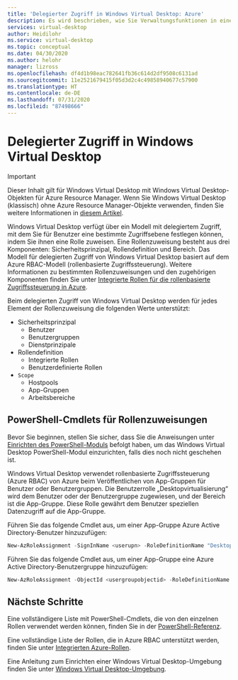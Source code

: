 ```yaml
---
title: 'Delegierter Zugriff in Windows Virtual Desktop: Azure'
description: Es wird beschrieben, wie Sie Verwaltungsfunktionen in einer Windows Virtual Desktop-Bereitstellung delegieren, und es werden Beispiele gezeigt.
services: virtual-desktop
author: Heidilohr
ms.service: virtual-desktop
ms.topic: conceptual
ms.date: 04/30/2020
ms.author: helohr
manager: lizross
ms.openlocfilehash: df4d1b98eac782641fb36c614d2df9508c6131ad
ms.sourcegitcommit: 11e2521679415f05d3d2c4c49858940677c57900
ms.translationtype: HT
ms.contentlocale: de-DE
ms.lasthandoff: 07/31/2020
ms.locfileid: "87498666"
---
```

# <a name="delegated-access-in-windows-virtual-desktop"></a>Delegierter Zugriff in Windows Virtual Desktop

>[!IMPORTANT]
>Dieser Inhalt gilt für Windows Virtual Desktop mit Windows Virtual Desktop-Objekten für Azure Resource Manager. Wenn Sie Windows Virtual Desktop (klassisch) ohne Azure Resource Manager-Objekte verwenden, finden Sie weitere Informationen in [diesem Artikel](./virtual-desktop-fall-2019/delegated-access-virtual-desktop-2019.md).

Windows Virtual Desktop verfügt über ein Modell mit delegiertem Zugriff, mit dem Sie für Benutzer eine bestimmte Zugriffsebene festlegen können, indem Sie ihnen eine Rolle zuweisen. Eine Rollenzuweisung besteht aus drei Komponenten: Sicherheitsprinzipal, Rollendefinition und Bereich. Das Modell für delegierten Zugriff von Windows Virtual Desktop basiert auf dem Azure RBAC-Modell (rollenbasierte Zugriffssteuerung). Weitere Informationen zu bestimmten Rollenzuweisungen und den zugehörigen Komponenten finden Sie unter [Integrierte Rollen für die rollenbasierte Zugriffssteuerung in Azure](../role-based-access-control/built-in-roles.md).

Beim delegierten Zugriff von Windows Virtual Desktop werden für jedes Element der Rollenzuweisung die folgenden Werte unterstützt:

* Sicherheitsprinzipal
    * Benutzer
    * Benutzergruppen
    * Dienstprinzipale
* Rollendefinition
    * Integrierte Rollen
    * Benutzerdefinierte Rollen
* `Scope`
    * Hostpools
    * App-Gruppen
    * Arbeitsbereiche

## <a name="powershell-cmdlets-for-role-assignments"></a>PowerShell-Cmdlets für Rollenzuweisungen

Bevor Sie beginnen, stellen Sie sicher, dass Sie die Anweisungen unter [Einrichten des PowerShell-Moduls](powershell-module.md) befolgt haben, um das Windows Virtual Desktop PowerShell-Modul einzurichten, falls dies noch nicht geschehen ist.

Windows Virtual Desktop verwendet rollenbasierte Zugriffssteuerung (Azure RBAC) von Azure beim Veröffentlichen von App-Gruppen für Benutzer oder Benutzergruppen. Die Benutzerrolle „Desktopvirtualisierung“ wird dem Benutzer oder der Benutzergruppe zugewiesen, und der Bereich ist die App-Gruppe. Diese Rolle gewährt dem Benutzer speziellen Datenzugriff auf die App-Gruppe.  

Führen Sie das folgende Cmdlet aus, um einer App-Gruppe Azure Active Directory-Benutzer hinzuzufügen:

```powershell
New-AzRoleAssignment -SignInName <userupn> -RoleDefinitionName "Desktop Virtualization User" -ResourceName <hostpoolname> -ResourceGroupName <resourcegroupname> -ResourceType 'Microsoft.DesktopVirtualization/applicationGroups'  
```

Führen Sie das folgende Cmdlet aus, um einer App-Gruppe eine Azure Active Directory-Benutzergruppe hinzuzufügen:

```powershell
New-AzRoleAssignment -ObjectId <usergroupobjectid> -RoleDefinitionName "Desktop Virtualization User" -ResourceName <hostpoolname> -ResourceGroupName <resourcegroupname> -ResourceType 'Microsoft.DesktopVirtualization/applicationGroups' 
```

## <a name="next-steps"></a>Nächste Schritte

Eine vollständigere Liste mit PowerShell-Cmdlets, die von den einzelnen Rollen verwendet werden können, finden Sie in der [PowerShell-Referenz](/powershell/windows-virtual-desktop/overview).

Eine vollständige Liste der Rollen, die in Azure RBAC unterstützt werden, finden Sie unter [Integrierten Azure-Rollen](../role-based-access-control/built-in-roles.md).

Eine Anleitung zum Einrichten einer Windows Virtual Desktop-Umgebung finden Sie unter [Windows Virtual Desktop-Umgebung](environment-setup.md).
